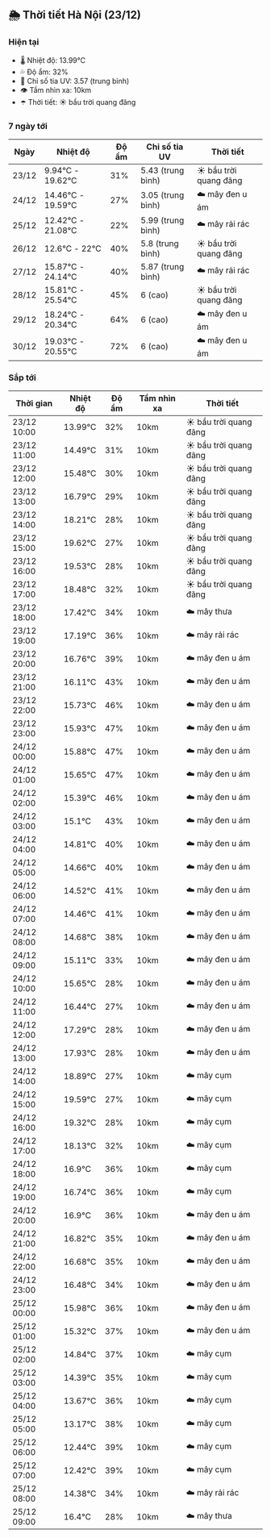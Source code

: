 ## 🌦️ Thời tiết Hà Nội (23/12)

### Hiện tại

- 🌡️ Nhiệt độ: 13.99℃
- 💦 Độ ẩm: 32%
- 🌟 Chỉ số tia UV: 3.57 (trung bình)
- 👁️ Tầm nhìn xa: 10km
- ☂️ Thời tiết: ☀️ bầu trời quang đãng

### 7 ngày tới

| Ngày | Nhiệt độ | Độ ẩm | Chỉ số tia UV | Thời tiết |
| --- | --- | --- | --- | --- |
| 23/12 | 9.94℃ - 19.62℃ | 31% | 5.43 (trung bình) | ☀️ bầu trời quang đãng |
| 24/12 | 14.46℃ - 19.59℃ | 27% | 3.05 (trung bình) | ☁️ mây đen u ám |
| 25/12 | 12.42℃ - 21.08℃ | 22% | 5.99 (trung bình) | ☁️ mây rải rác |
| 26/12 | 12.6℃ - 22℃ | 40% | 5.8 (trung bình) | ☀️ bầu trời quang đãng |
| 27/12 | 15.87℃ - 24.14℃ | 40% | 5.87 (trung bình) | ☁️ mây rải rác |
| 28/12 | 15.81℃ - 25.54℃ | 45% | 6 (cao) | ☀️ bầu trời quang đãng |
| 29/12 | 18.24℃ - 20.34℃ | 64% | 6 (cao) | ☁️ mây đen u ám |
| 30/12 | 19.03℃ - 20.55℃ | 72% | 6 (cao) | ☁️ mây đen u ám |

### Sắp tới

| Thời gian | Nhiệt độ | Độ ẩm | Tầm nhìn xa | Thời tiết |
| --- | --- | --- | --- | --- |
| 23/12 10:00 | 13.99℃ | 32% | 10km | ☀️ bầu trời quang đãng |
| 23/12 11:00 | 14.49℃ | 31% | 10km | ☀️ bầu trời quang đãng |
| 23/12 12:00 | 15.48℃ | 30% | 10km | ☀️ bầu trời quang đãng |
| 23/12 13:00 | 16.79℃ | 29% | 10km | ☀️ bầu trời quang đãng |
| 23/12 14:00 | 18.21℃ | 28% | 10km | ☀️ bầu trời quang đãng |
| 23/12 15:00 | 19.62℃ | 27% | 10km | ☀️ bầu trời quang đãng |
| 23/12 16:00 | 19.53℃ | 28% | 10km | ☀️ bầu trời quang đãng |
| 23/12 17:00 | 18.48℃ | 32% | 10km | ☀️ bầu trời quang đãng |
| 23/12 18:00 | 17.42℃ | 34% | 10km | ☁️ mây thưa |
| 23/12 19:00 | 17.19℃ | 36% | 10km | ☁️ mây rải rác |
| 23/12 20:00 | 16.76℃ | 39% | 10km | ☁️ mây đen u ám |
| 23/12 21:00 | 16.11℃ | 43% | 10km | ☁️ mây đen u ám |
| 23/12 22:00 | 15.73℃ | 46% | 10km | ☁️ mây đen u ám |
| 23/12 23:00 | 15.93℃ | 47% | 10km | ☁️ mây đen u ám |
| 24/12 00:00 | 15.88℃ | 47% | 10km | ☁️ mây đen u ám |
| 24/12 01:00 | 15.65℃ | 47% | 10km | ☁️ mây đen u ám |
| 24/12 02:00 | 15.39℃ | 46% | 10km | ☁️ mây đen u ám |
| 24/12 03:00 | 15.1℃ | 43% | 10km | ☁️ mây đen u ám |
| 24/12 04:00 | 14.81℃ | 40% | 10km | ☁️ mây đen u ám |
| 24/12 05:00 | 14.66℃ | 40% | 10km | ☁️ mây đen u ám |
| 24/12 06:00 | 14.52℃ | 41% | 10km | ☁️ mây đen u ám |
| 24/12 07:00 | 14.46℃ | 41% | 10km | ☁️ mây đen u ám |
| 24/12 08:00 | 14.68℃ | 38% | 10km | ☁️ mây đen u ám |
| 24/12 09:00 | 15.11℃ | 33% | 10km | ☁️ mây đen u ám |
| 24/12 10:00 | 15.65℃ | 28% | 10km | ☁️ mây đen u ám |
| 24/12 11:00 | 16.44℃ | 27% | 10km | ☁️ mây đen u ám |
| 24/12 12:00 | 17.29℃ | 28% | 10km | ☁️ mây đen u ám |
| 24/12 13:00 | 17.93℃ | 28% | 10km | ☁️ mây đen u ám |
| 24/12 14:00 | 18.89℃ | 27% | 10km | ☁️ mây cụm |
| 24/12 15:00 | 19.59℃ | 27% | 10km | ☁️ mây cụm |
| 24/12 16:00 | 19.32℃ | 28% | 10km | ☁️ mây cụm |
| 24/12 17:00 | 18.13℃ | 32% | 10km | ☁️ mây cụm |
| 24/12 18:00 | 16.9℃ | 36% | 10km | ☁️ mây cụm |
| 24/12 19:00 | 16.74℃ | 36% | 10km | ☁️ mây cụm |
| 24/12 20:00 | 16.9℃ | 36% | 10km | ☁️ mây đen u ám |
| 24/12 21:00 | 16.82℃ | 35% | 10km | ☁️ mây đen u ám |
| 24/12 22:00 | 16.68℃ | 35% | 10km | ☁️ mây đen u ám |
| 24/12 23:00 | 16.48℃ | 34% | 10km | ☁️ mây đen u ám |
| 25/12 00:00 | 15.98℃ | 36% | 10km | ☁️ mây đen u ám |
| 25/12 01:00 | 15.32℃ | 37% | 10km | ☁️ mây đen u ám |
| 25/12 02:00 | 14.84℃ | 37% | 10km | ☁️ mây cụm |
| 25/12 03:00 | 14.39℃ | 35% | 10km | ☁️ mây cụm |
| 25/12 04:00 | 13.67℃ | 36% | 10km | ☁️ mây cụm |
| 25/12 05:00 | 13.17℃ | 38% | 10km | ☁️ mây cụm |
| 25/12 06:00 | 12.44℃ | 39% | 10km | ☁️ mây cụm |
| 25/12 07:00 | 12.42℃ | 39% | 10km | ☁️ mây cụm |
| 25/12 08:00 | 14.38℃ | 34% | 10km | ☁️ mây rải rác |
| 25/12 09:00 | 16.4℃ | 28% | 10km | ☁️ mây thưa |
